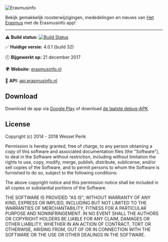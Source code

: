 ![Erasmusinfo](https://erasmusinfo.nl/img/Erasmusinfo-logo-text-v5.png)

Bekijk gemakkelijk roosterwijzigingen, mededelingen en nieuws van [Het Erasmus](https://www.het-erasmus.nl/) met de Erasmusinfo app!

---
:warning:	**Build status:** [![Build Status](http://jenkins.perik.me/job/Erasmusinfo/badge/icon)](http://jenkins.perik.me/job/Erasmusinfo/)

:white_check_mark: **Huidige versie:** 4.0.1 (build 32)

:clock8: **Bijgewerkt op:** 21 december 2017

:earth_africa: **Website:** [erasmusinfo.nl](https://erasmusinfo.nl/)

:key: **API:** [api.erasmusinfo.nl](https://api.erasmusinfo.nl/)

## Download

Download de app via [Google Play](https://play.google.com/store/apps/details?id=com.wesselperik.erasmusinfo) of download [de laatste debug-APK](http://jenkins.perik.me/job/Erasmusinfo/6/artifact/mobile/build/outputs/apk/debug/mobile-debug.apk).

## License

Copyright (c) 2014 - 2018 Wessel Perik

Permission is hereby granted, free of charge, to any person obtaining a copy
of this software and associated documentation files (the "Software"), to deal
in the Software without restriction, including without limitation the rights
to use, copy, modify, merge, publish, distribute, sublicense, and/or sell
copies of the Software, and to permit persons to whom the Software is
furnished to do so, subject to the following conditions:

The above copyright notice and this permission notice shall be included in all
copies or substantial portions of the Software.

THE SOFTWARE IS PROVIDED "AS IS", WITHOUT WARRANTY OF ANY KIND, EXPRESS OR
IMPLIED, INCLUDING BUT NOT LIMITED TO THE WARRANTIES OF MERCHANTABILITY,
FITNESS FOR A PARTICULAR PURPOSE AND NONINFRINGEMENT. IN NO EVENT SHALL THE
AUTHORS OR COPYRIGHT HOLDERS BE LIABLE FOR ANY CLAIM, DAMAGES OR OTHER
LIABILITY, WHETHER IN AN ACTION OF CONTRACT, TORT OR OTHERWISE, ARISING FROM,
OUT OF OR IN CONNECTION WITH THE SOFTWARE OR THE USE OR OTHER DEALINGS IN THE
SOFTWARE.
